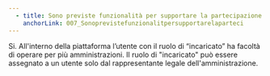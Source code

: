 ```yaml
---
  - title: Sono previste funzionalità per supportare la partecipazione di forme aggregative come, ad esempio, le unioni di comuni?
    anchorLink: 007_Sonoprevistefunzionalitpersupportarelaparteci
---
```


Si. All'interno della piattaforma l’utente con il ruolo di “incaricato” ha facoltà di operare per più amministrazioni. Il ruolo di "incaricato" può essere assegnato a un utente solo dal rappresentante legale dell'amministrazione.